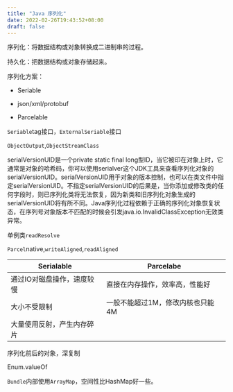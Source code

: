 ```yaml
---
title: "Java 序列化"
date: 2022-02-26T19:43:52+08:00
draft: false
---
```


序列化：将数据结构或对象转换成二进制串的过程。

持久化：把数据结构或对象存储起来。

序列化方案：

+ Seriable

+ json/xml/protobuf

+ Parcelable


``Seriable``tag接口，``ExternalSeriable``接口

``ObjectOutput``,``ObjectStreamClass``

serialVersionUID是一个private static final long型ID，当它被印在对象上时，它通常是对象的哈希码，你可以使用serialver这个JDK工具来查看序列化对象的serialVersionUID。serialVersionUID用于对象的版本控制，也可以在类文件中指定serialVersionUID。不指定serialVersionUID的后果是，当你添加或修改类的任何字段时，则已序列化类将无法恢复，因为新类和旧序列化对象生成的serialVersionUID将有所不同。Java序列化过程依赖于正确的序列化对象恢复状态，在序列号对象版本不匹配的时候会引发java.io.InvalidClassException无效类异常。

单例类``readResolve``

``Parcel``native,``writeAligned``,``readAligned``

| Serialable | Parcelabe |
| ------ | ------ |
| 通过IO对磁盘操作，速度较慢 | 直接在内存操作，效率高，性能好 |
| 大小不受限制 | 一般不能超过1M，修改内核也只能4M |
| 大量使用反射，产生内存碎片 | | 

序列化前后的对象，深复制

Enum.valueOf

``Bundle``内部使用``ArrayMap``，空间性比HashMap好一些。